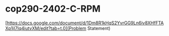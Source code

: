 # cop290-2402-C-RPM

[https://docs.google.com/document/d/1Dm8R1kHqS2YvrGG9Ln6iv8XHfFTAXp1jI7Iq4iutvXM/edit?tab=t.0](Problem Statement)
